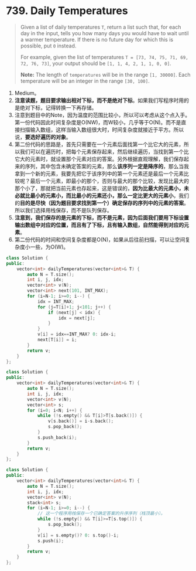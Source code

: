 # 739. Daily Temperatures

> Given a list of daily temperatures `T`, return a list such that, for each day in the input, tells you how many days you would have to wait until a warmer temperature. If there is no future day for which this is possible, put `0` instead.
>
> For example, given the list of temperatures `T = [73, 74, 75, 71, 69, 72, 76, 73]`, your output should be `[1, 1, 4, 2, 1, 1, 0, 0]`.
>
> **Note:** The length of `temperatures` will be in the range `[1, 30000]`. Each temperature will be an integer in the range `[30, 100]`.

1. Medium。
2. **注意读题，题目要求输出相对下标，而不是绝对下标**。如果我们写程序时用的是绝对下标，记得转换一下再存储。
3. 注意到题目中的Note，因为温度的范围比较小，所以可以考虑从这个点入手。第一份代码因此时间复杂度是O(NW)，而W较小，几乎等于O(N)。而不是直接扫描输入数组，这样当输入数组很大时，时间复杂度就接近于平方。所以说，**要选好遍历的对象**。
4. 第二份代码的思路是，首先只需要在一个元素后面找第一个比它大的元素，所以我们可以在遍历时，把每个元素保存起来，然后继续遍历，当找到第一个比它大的元素时，就设置那个元素对应的答案。另外根据直观理解，我们保存起来的序列，其中包含未确定答案的元素，那么**该序列一定是降序的**，那么当我拿到一个新的元素，我要先把它于该序列中的第一个元素还是最后一个元素比较呢？最后一个元素，即最小的那个，否则与最大的那个比较，发现比最大的那个小了，那就把当前元素也存起来，这是错误的，**因为比最大的元素小，未必就比最小的元素小，而比最小的元素还小，那么一定比更大的元素小**，我们的**目的是尽快（因为题目要求找到第一个）确定保存的序列中的元素的答案**。所以我们选择用栈保存，而不是队列保存。
5. **注意到，我们保存的是元素的下标，而不是元素，因为后面我们要用下标设置输出数组中对应的位置，而且有了下标，且有输入数组，自然能得到对应的元素**。
6. 第二份代码的时间和空间复杂度都是O(N)，如果从后往前扫描，可以让空间复杂度小一些，为O(W)。

```cpp
class Solution {
public:
    vector<int> dailyTemperatures(vector<int>& T) {
        auto N = T.size();
        int i, j, idx;
        vector<int> v(N);
        vector<int> next(101, INT_MAX);
        for (i=N-1; i>=0; i--) {
            idx = INT_MAX;
            for (j=T[i]+1; j<101; j++) {
                if (next[j] < idx) {
                    idx = next[j];
                }
            }
            v[i] = idx==INT_MAX? 0: idx-i;
            next[T[i]] = i;
        }
        return v;
    }
};
```

```cpp
class Solution {
public:
    vector<int> dailyTemperatures(vector<int>& T) {
        auto N = T.size();
        int i, j, idx;
        vector<int> v(N);
        vector<int> s;
        for (i=0; i<N; i++) {
            while (!s.empty() && T[i]>T[s.back()]) {
                v[s.back()] = i-s.back();
                s.pop_back();
            }
            s.push_back(i);
        }
        return v;
    }
};
```

```cpp
class Solution {
public:
    vector<int> dailyTemperatures(vector<int>& T) {
        auto N = T.size();
        int i, j, idx;
        vector<int> v(N);
        stack<int> s;
        for (i=N-1; i>=0; i--) {
            // 这一个程序用栈保存一个已确定答案的升序序列（栈顶最小）。
            while (!s.empty() && T[i]>=T[s.top()]) {
                s.pop_back();
            }
            v[i] = s.empty()? 0: s.top()-i;
            s.push(i);
        }
        return v;
    }
};
```

